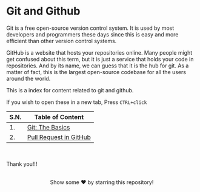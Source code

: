 # Git and Github

Git is a free open-source version control system. It is used by most developers and programmers these days since this is easy and more efficient than other version control systems.

GitHub is a website that hosts your repositories online. Many people might get confused about this term, but it is just a service that holds your code in repositories. And by its name, we can guess that it is the hub for git. As a matter of fact, this is the largest open-source codebase for all the users around the world.

This is a index for content related to git and github.

If you wish to open these in a new tab, Press `CTRL+click`

| **S.N.** | **Table of Content** |
| ---- | ---------------- |
| 1. | [Git: The Basics](https://github.com/aygarp-modsiw/Git-and-GitHub/tree/master/Git%20The%20Basics) |
| 2. | [Pull Request in GitHub](https://github.com/aygarp-modsiw/Git-and-GitHub/tree/master/Pull%20Request%20in%20GitHub) |

<br/>

Thank you!!!

<br>
<div align="center">
Show some ❤️ by starring this repository!
</div>